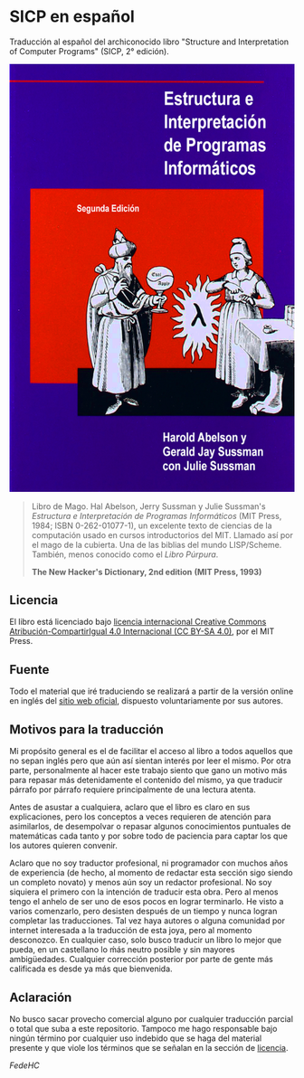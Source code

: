 # SICP en español

Traducción al español del archiconocido libro "Structure and Interpretation
of Computer Programs" (SICP, 2° edición).

![Imagen](/imagenes/SICP-traducido.png)

> Libro de Mago. Hal Abelson, Jerry Sussman y Julie Sussman's *Estructura e Interpretación de Programas Informáticos* (MIT Press, 1984; ISBN 0-262-01077-1), un excelente texto de ciencias de la computación usado en cursos introductorios del MIT. Llamado así por el mago de la cubierta. Una de las biblias del mundo LISP/Scheme. También, menos conocido como el *Libro Púrpura*.
>
> **The New Hacker's Dictionary, 2nd edition**
> **(MIT Press, 1993)**

## Licencia 

El libro está licenciado bajo [licencia internacional Creative Commons Atribución-CompartirIgual 4.0 Internacional (CC BY-SA 4.0)](https://creativecommons.org/licenses/by-sa/4.0/deed.es), por el MIT Press.


## Fuente

Todo el material que iré traduciendo se realizará a partir de la versión online en inglés del [sitio web oficial](https://mitpress.mit.edu/sites/default/files/sicp/index.html), dispuesto voluntariamente por sus autores.


## Motivos para la traducción

Mi propósito general es el de facilitar el acceso al libro a todos aquellos que no sepan inglés pero que aún así sientan interés por leer el mismo. Por otra parte, personalmente al hacer este trabajo siento que gano un motivo más para repasar más detenidamente el contenido del mismo, ya que traducir párrafo por párrafo requiere principalmente de una lectura atenta. 

Antes de asustar a cualquiera, aclaro que el libro es claro en sus explicaciones, pero los conceptos a veces requieren de atención para asimilarlos, de desempolvar o repasar algunos conocimientos puntuales de matemáticas cada tanto y por sobre todo de paciencia para captar los que los autores quieren convenir.

Aclaro que no soy traductor profesional, ni programador con muchos años de experiencia (de hecho, al momento de redactar esta sección sigo siendo un completo novato) y menos aún soy un redactor profesional. No soy siquiera el primero con la intención de traducir esta obra. Pero al menos tengo el anhelo de ser uno de esos pocos en lograr terminarlo. He visto a varios comenzarlo, pero desisten después de un tiempo y nunca logran completar las traducciones. Tal vez haya autores o alguna comunidad por internet interesada a la traducción de esta joya, pero al momento desconozco. En cualquier caso, solo busco traducir un libro lo mejor que pueda, en un castellano lo ḿás neutro posible y sin mayores ambigüedades. Cualquier corrección posterior por parte de gente más calificada es desde ya más que bienvenida.


## Aclaración

No busco sacar provecho comercial alguno por cualquier traducción parcial o total que suba a este repositorio. Tampoco me hago responsable bajo ningún término por cualquier uso indebido que se haga del material presente y que viole los términos que se señalan en la sección de [licencia](#licencia).



*FedeHC*